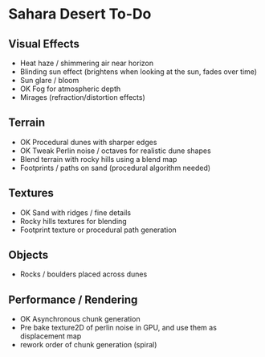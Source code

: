 # Sahara Desert To-Do

## Visual Effects
- Heat haze / shimmering air near horizon
- Blinding sun effect (brightens when looking at the sun, fades over time)
- Sun glare / bloom
- OK Fog for atmospheric depth
- Mirages (refraction/distortion effects)

## Terrain
- OK Procedural dunes with sharper edges
- OK Tweak Perlin noise / octaves for realistic dune shapes
- Blend terrain with rocky hills using a blend map
- Footprints / paths on sand (procedural algorithm needed)

## Textures
- OK Sand with ridges / fine details
- Rocky hills textures for blending
- Footprint texture or procedural path generation

## Objects
- Rocks / boulders placed across dunes

## Performance / Rendering
- OK Asynchronous chunk generation 
- Pre bake texture2D of perlin noise in GPU, and use them as displacement map
- rework order of chunk generation (spiral)
